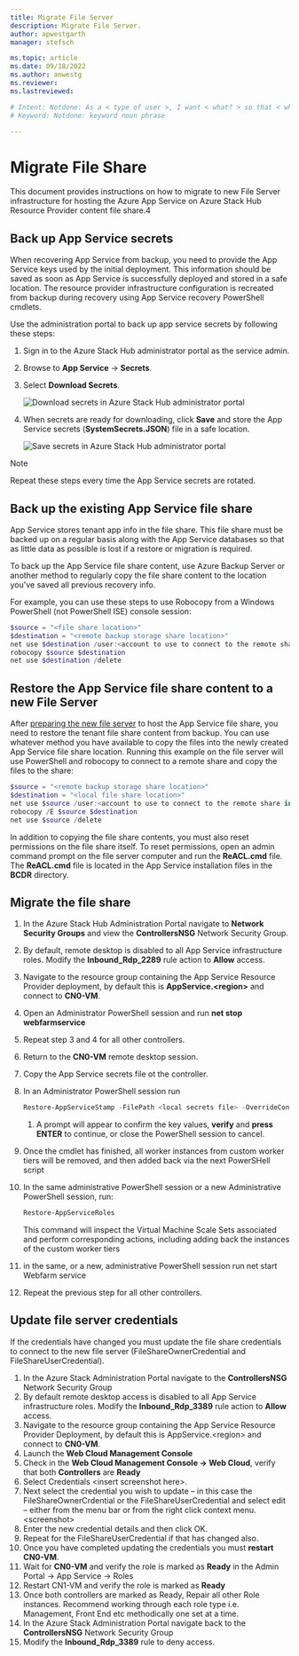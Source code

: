 ```yaml
---
title: Migrate File Server  
description: Migrate File Server.
author: apwestgarth
manager: stefsch

ms.topic: article
ms.date: 09/18/2022
ms.author: anwestg
ms.reviewer: 
ms.lastreviewed: 

# Intent: Notdone: As a < type of user >, I want < what? > so that < why? >
# Keyword: Notdone: keyword noun phrase

---
```

# Migrate File Share

This document provides instructions on how to migrate to new File Server infrastructure for hosting the Azure App Service on Azure Stack Hub Resource Provider content file share.4

## Back up App Service secrets
When recovering App Service from backup, you need to provide the App Service keys used by the initial deployment. This information should be saved as soon as App Service is successfully deployed and stored in a safe location. The resource provider infrastructure configuration is recreated from backup during recovery using App Service recovery PowerShell cmdlets.

Use the administration portal to back up app service secrets by following these steps: 

1. Sign in to the Azure Stack Hub administrator portal as the service admin.

2. Browse to **App Service** -> **Secrets**. 

3. Select **Download Secrets**.

   ![Download secrets in Azure Stack Hub administrator portal](./media/app-service-back-up/download-secrets.png)

4. When secrets are ready for downloading, click **Save** and store the App Service secrets (**SystemSecrets.JSON**) file in a safe location. 

   ![Save secrets in Azure Stack Hub administrator portal](./media/app-service-back-up/save-secrets.png)

> [!NOTE]
> Repeat these steps every time the App Service secrets are rotated.

## Back up the existing App Service file share

App Service stores tenant app info in the file share. This file share must be backed up on a regular basis along with the App Service databases so that as little data as possible is lost if a restore or migration is required.

To back up the App Service file share content, use Azure Backup Server or another method to regularly copy the file share content to the location you've saved all previous recovery info.

For example, you can use these steps to use Robocopy from a Windows PowerShell (not PowerShell ISE) console session:

```powershell
$source = "<file share location>"
$destination = "<remote backup storage share location>"
net use $destination /user:<account to use to connect to the remote share in the format of domain\username> *
robocopy $source $destination
net use $destination /delete
```

## Restore the App Service file share content to a new File Server

After [preparing the new file server](azure-stack-app-service-before-you-get-started.md#prepare-the-file-server) to host the App Service file share, you need to restore the tenant file share content from backup. You can use whatever method you have available to copy the files into the newly created App Service file share location. Running this example on the file server will use PowerShell and robocopy to connect to a remote share and copy the files to the share:

```powershell
$source = "<remote backup storage share location>"
$destination = "<local file share location>"
net use $source /user:<account to use to connect to the remote share in the format of domain\username> *
robocopy /E $source $destination
net use $source /delete
```

In addition to copying the file share contents, you must also reset permissions on the file share itself. To reset permissions, open an admin command prompt on the file server computer and run the **ReACL.cmd** file. The **ReACL.cmd** file is located in the App Service installation files in the **BCDR** directory.

## Migrate the file share

1. In the Azure Stack Hub Administration Portal navigate to **Network Security Groups** and view the **ControllersNSG** Network Security Group.
1. By default, remote desktop is disabled to all App Service infrastructure roles.  Modify the **Inbound_Rdp_2289** rule action to **Allow** access.
1. Navigate to the resource group containing the App Service Resource Provider deployment, by default this is **AppService.\<region\>** and connect to **CN0-VM**.
1. Open an Administrator PowerShell session and run **net stop webfarmservice**
1. Repeat step 3 and 4 for all other controllers.
1. Return to the **CN0-VM** remote desktop session.
1. Copy the App Service secrets file ot the controller.
1. In an Administrator PowerShell session run
      ```powershell
      Restore-AppServiceStamp -FilePath <local secrets file> -OverrideContentShare <new file share location> -CoreBackupFilePath <filepath>
      ```
      1. A prompt will appear to confirm the key values, **verify** and **press ENTER** to continue, or close the PowerShell session to cancel.
1. Once the cmdlet has finished, all worker instances from custom worker tiers will be removed, and then added back via the next PowerSHell script
1. In the same administrative PowerShell session or a new Administrative PowerShell session, run:
      ```powershell
      Restore-AppServiceRoles
      ```
   This command will inspect the Virtual Machine Scale Sets associated and perform corresponding actions, including adding back the instances of the custom worker tiers

1. in the same, or a new, administrative PowerShell session run net start Webfarm service
1. Repeat the previous step for all other controllers.

## Update file server credentials

If the credentials have changed you must update the file share credentials to connect to the new file server (FileShareOwnerCredential and FileShareUserCredential).

1. In the Azure Stack Administration Portal navigate to the **ControllersNSG** Network Security Group
1. By default remote desktop access is disabled to all App Service infrastructure roles.  Modify the **Inbound_Rdp_3389** rule action to **Allow** access.
1. Navigate to the resource group containing the App Service Resource Provider Deployment, by default this is AppService.\<region\> and connect to **CN0-VM**.
1. Launch the **Web Cloud Management Console**
1. Check in the **Web Cloud Management Console -> Web Cloud**, verify that both **Controllers** are **Ready**
1. Select Credentials \<insert screenshot here\>.
1. Next select the credential you wish to update – in this case the FileShareOwnerCrdential or the FileShareUserCredential and select edit – either from the menu bar or from the right click context menu. \<screenshot\>
1. Enter the new credential details and then click OK.
1. Repeat for the FileShareUserCredential if that has changed also.
1. Once you have completed updating the credentials you must **restart CN0-VM**.
1. Wait for **CN0-VM** and verify the role is marked as **Ready** in the Admin Portal -> App Service -> Roles
1. Restart CN1-VM and verify the role is marked as **Ready**
1. Once both controllers are marked as Ready, Repair all other Role instances.  Recommend working through each role type i.e. Management, Front End etc methodically one set at a time.
1. In the Azure Stack Administration Portal navigate back to the **ControllersNSG** Network Security Group
1. Modify the **Inbound_Rdp_3389** rule to deny access.

